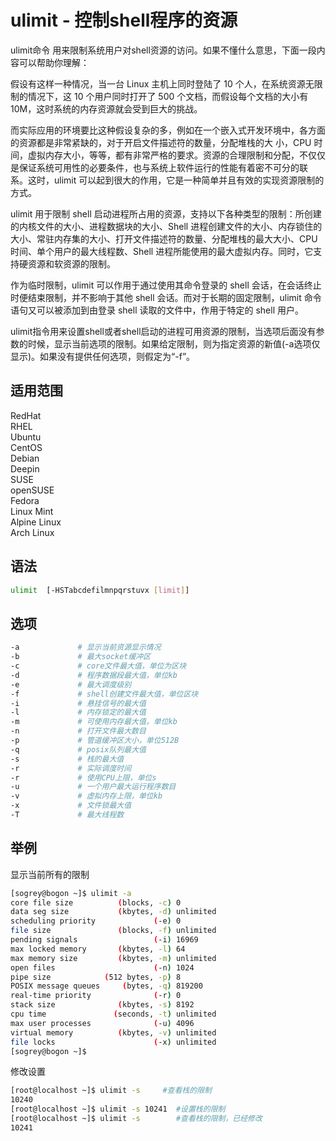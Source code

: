 # ulimit - 控制shell程序的资源
ulimit命令 用来限制系统用户对shell资源的访问。如果不懂什么意思，下面一段内容可以帮助你理解：

假设有这样一种情况，当一台 Linux 主机上同时登陆了 10 个人，在系统资源无限制的情况下，这 10 个用户同时打开了 500 个文档，而假设每个文档的大小有 10M，这时系统的内存资源就会受到巨大的挑战。

而实际应用的环境要比这种假设复杂的多，例如在一个嵌入式开发环境中，各方面的资源都是非常紧缺的，对于开启文件描述符的数量，分配堆栈的大 小，CPU 时间，虚拟内存大小，等等，都有非常严格的要求。资源的合理限制和分配，不仅仅是保证系统可用性的必要条件，也与系统上软件运行的性能有着密不可分的联 系。这时，ulimit 可以起到很大的作用，它是一种简单并且有效的实现资源限制的方式。

ulimit 用于限制 shell 启动进程所占用的资源，支持以下各种类型的限制：所创建的内核文件的大小、进程数据块的大小、Shell 进程创建文件的大小、内存锁住的大小、常驻内存集的大小、打开文件描述符的数量、分配堆栈的最大大小、CPU 时间、单个用户的最大线程数、Shell 进程所能使用的最大虚拟内存。同时，它支持硬资源和软资源的限制。

作为临时限制，ulimit 可以作用于通过使用其命令登录的 shell 会话，在会话终止时便结束限制，并不影响于其他 shell 会话。而对于长期的固定限制，ulimit 命令语句又可以被添加到由登录 shell 读取的文件中，作用于特定的 shell 用户。

ulimit指令用来设置shell或者shell启动的进程可用资源的限制，当选项后面没有参数的时候，显示当前选项的限制。如果给定限制，则为指定资源的新值(-a选项仅显示)。如果没有提供任何选项，则假定为“-f”。

## 适用范围

<!-- <div class="svg linux">Linux</div> -->
<div class="svg redhat">RedHat</div>
<div class="svg rhel">RHEL</div>
<div class="svg ubuntu">Ubuntu</div>
<div class="svg centos">CentOS</div>
<div class="svg debian">Debian</div>
<div class="svg deepin">Deepin</div>
<div class="svg suse">SUSE</div>
<div class="svg opensuse">openSUSE</div>
<div class="svg fedora">Fedora</div>
<div class="svg linuxmint">Linux Mint</div>
<!-- <div class="svg mxlinux">MX Linux</div> -->
<div class="svg alpinelinux">Alpine Linux</div>
<div class="svg archlinux">Arch Linux</div>

## 语法

``` bash
ulimit  [-HSTabcdefilmnpqrstuvx [limit]]
```

## 选项

``` bash
-a             # 显示当前资源显示情况
-b             # 最大socket缓冲区
-c             # core文件最大值，单位为区块
-d             # 程序数据段最大值，单位kb
-e             # 最大调度级别
-f             # shell创建文件最大值，单位区块
-i             # 悬挂信号的最大值
-l             # 内存锁定的最大值
-m             # 可使用内存最大值，单位kb
-n             # 打开文件最大数目
-p             # 管道缓冲区大小，单位512B
-q             # posix队列最大值
-s             # 栈的最大值
-r             # 实际调度时间
-r             # 使用CPU上限，单位s
-u             # 一个用户最大运行程序数目
-v             # 虚拟内存上限，单位kb
-x             # 文件锁最大值
-T             # 最大线程数
```
## 举例
显示当前所有的限制
``` bash
[sogrey@bogon ~]$ ulimit -a
core file size          (blocks, -c) 0
data seg size           (kbytes, -d) unlimited
scheduling priority             (-e) 0
file size               (blocks, -f) unlimited
pending signals                 (-i) 16969
max locked memory       (kbytes, -l) 64
max memory size         (kbytes, -m) unlimited
open files                      (-n) 1024
pipe size            (512 bytes, -p) 8
POSIX message queues     (bytes, -q) 819200
real-time priority              (-r) 0
stack size              (kbytes, -s) 8192
cpu time               (seconds, -t) unlimited
max user processes              (-u) 4096
virtual memory          (kbytes, -v) unlimited
file locks                      (-x) unlimited
[sogrey@bogon ~]$ 
```


修改设置
``` bash
[root@localhost ~]$ ulimit -s     #查看栈的限制
10240
[root@localhost ~]$ ulimit -s 10241  #设置栈的限制
[root@localhost ~]$ ulimit -s        #查看栈的限制，已经修改
10241
```
